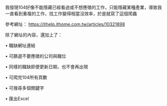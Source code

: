 我發現104好像不能隱藏已經看過或不想應徵的工作，只能隱藏某種產業，導致我一直看到重複的工作，找工作變得相當沒效率，於是就寫了這個爬蟲

參考網址：
https://ithelp.ithome.com.tw/articles/10321898

除了網址的內容，還加上了：

• 職缺網址連結

• 可篩選不要應徵的公司與職位

• 同樣的職缺即便更新日期，也不會再出現

• 可爬完104所有頁數

• 可搜尋多個關鍵字

• 匯出Excel
